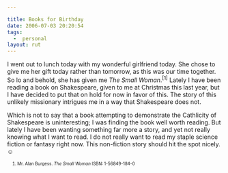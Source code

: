 ```yaml
---

title: Books for Birthday
date: 2006-07-03 20:20:54
tags:
  -  personal
layout: rut
---
```


I went out to lunch today with my wonderful girlfriend today.  She chose to give me her gift today rather than tomorrow, as this was our time together.  So lo and behold, she has given me <i>The Small Woman</i>.<sup>[1]</sup>  Lately I have been reading a book on Shakespeare, given to me at Christmas this last year, but I have decided to put that on hold for now in favor of this.  The story of this unlikely missionary intrigues me in a way that Shakespeare does not.  

Which is not to say that a book attempting to demonstrate the Cathlicity of Shakespeare is uninteresting; I was finding the book well worth reading.  But lately I have been wanting something far more a story, and yet not really knowing what I want to read.  I do not really want to read my staple science fiction or fantasy right now.  This non-fiction story should hit the spot nicely. &#x263a;

<font size="-2"><ol><font size="-2"><li><font size="-2">Mr. Alan Burgess.  <i>The Small Woman</i>  ISBN:  1-56849-184-0</font></li>
</font></ol></font>

